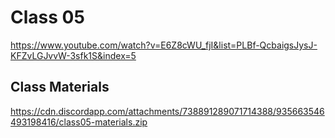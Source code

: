 # Class 05 

https://www.youtube.com/watch?v=E6Z8cWU_fjI&list=PLBf-QcbaigsJysJ-KFZvLGJvvW-3sfk1S&index=5

## Class Materials

https://cdn.discordapp.com/attachments/738891289071714388/935663546493198416/class05-materials.zip
